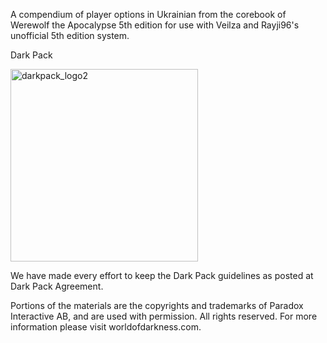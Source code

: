 A compendium of player options in Ukrainian from the corebook of Werewolf the Apocalypse 5th edition for use with Veilza and Rayji96's unofficial 5th edition system.

Dark Pack

<img width="300" height="308" alt="darkpack_logo2" src="https://images.ctfassets.net/u73tyf0fa8v1/3oBTHBZk9XmfcBlUPylvFh/673e4a6b14566548c03424ddf627b944/darkpack_logo2.png?w=3840&q=75" />

We have made every effort to keep the Dark Pack guidelines as posted at Dark Pack Agreement.

Portions of the materials are the copyrights and trademarks of Paradox Interactive AB, and are used with permission. All rights reserved. For more information please visit worldofdarkness.com.
